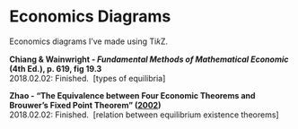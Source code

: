 # Economics Diagrams

Economics diagrams I’ve made using Ti𝑘Z. 

<b>Chiang & Wainwright - <i>Fundamental Methods of Mathematical Economic</i> (4th Ed.), p. 619, fig 19.3</b>
<br>2018.02.02: Finished. &nbsp;[types of equilibria]

<b>Zhao - “The Equivalence between Four Economic Theorems and Brouwer’s Fixed Point Theorem” (<a href="https://www.researchgate.net/publication/228432065_The_equivalence_between_four_economic_theorems_and_Brouwer%27s_fixed_point_theorem">2002</a>)</b>
<br>2018.02.02: Finished. &nbsp;[relation between equilibrium existence theorems]
